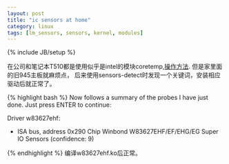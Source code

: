 ```yaml
---
layout: post
title: "ic sensors at home"
category: linux
tags: [lm_sensors, sensors, kernel, modules]
---
```

{% include JB/setup %}

在公司和笔记本T510都是使用似乎是intel的模块coretemp,[操作方法](https://wiki.gentoo.org/wiki/Lm_sensors).
但是家里面的旧945主板就麻烦点，
后来使用sensors-detect时发现一个关键词，安装相应驱动后就正常了。

{% highlight bash %}
Now follows a summary of the probes I have just done.
Just press ENTER to continue: 

Driver w83627ehf:
  * ISA bus, address 0x290
    Chip Winbond W83627EHF/EF/EHG/EG Super IO Sensors (confidence: 9)

{% endhighlight %}
编译w83627ehf.ko后正常。
